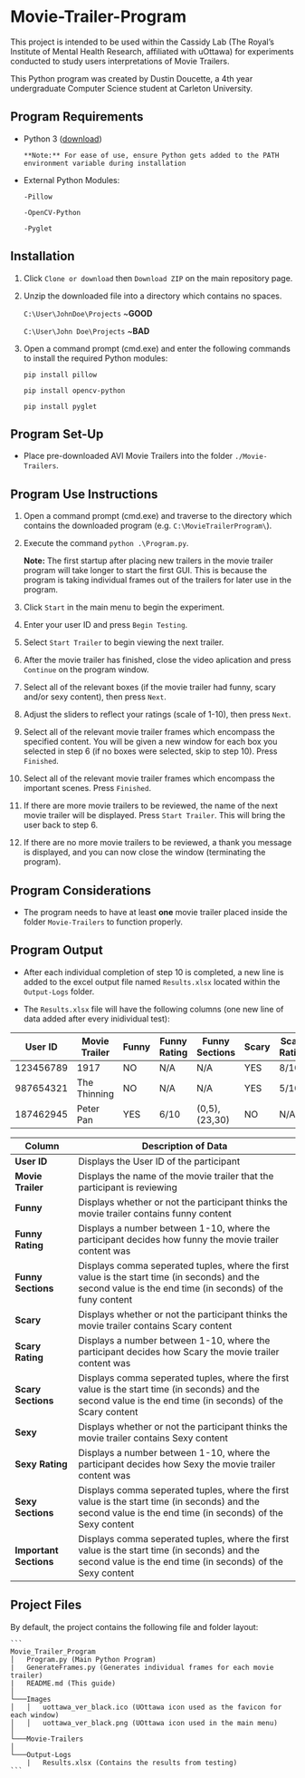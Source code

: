 # Movie-Trailer-Program

This project is intended to be used within the Cassidy Lab (The Royal’s Institute of Mental Health Research, affiliated with uOttawa) for experiments conducted to study users interpretations of Movie Trailers.

This Python program was created by Dustin Doucette, a 4th year undergraduate Computer Science student at Carleton University.

## Program Requirements

* Python 3 ([download](https://www.python.org/downloads/))

      **Note:** For ease of use, ensure Python gets added to the PATH environment variable during installation

* External Python Modules:

      -Pillow
    
      -OpenCV-Python
    
      -Pyglet

## Installation

1. Click `Clone or download` then `Download ZIP` on the main repository page.

2. Unzip the downloaded file into a directory which contains no spaces. 
    
    `C:\User\JohnDoe\Projects`    ~**GOOD**    
    
    `C:\User\John Doe\Projects`   ~**BAD**
    
2. Open a command prompt (cmd.exe) and enter the following commands to install the required Python modules:

    `pip install pillow`
    
    `pip install opencv-python`
    
    `pip install pyglet`

## Program Set-Up

* Place pre-downloaded AVI Movie Trailers into the folder `./Movie-Trailers`.

## Program Use Instructions

1. Open a command prompt (cmd.exe) and traverse to the directory which contains the downloaded program (e.g. `C:\MovieTrailerProgram\`).

2. Execute the command `python .\Program.py`.

    **Note:** The first startup after placing new trailers in the movie trailer program will take longer to start the first GUI. This is because the program is taking individual frames out of the trailers for later use in the program.

3. Click `Start` in the main menu to begin the experiment.

4. Enter your user ID and press `Begin Testing`.

5. Select `Start Trailer` to begin viewing the next trailer.

6. After the movie trailer has finished, close the video aplication and press `Continue` on the program window.

7. Select all of the relevant boxes (if the movie trailer had funny, scary and/or sexy content), then press `Next`.

8. Adjust the sliders to reflect your ratings (scale of 1-10), then press `Next`.

9. Select all of the relevant movie trailer frames which encompass the specified content. You will be given a new window for each box you selected in step 6 (if no boxes were selected, skip to step 10). Press `Finished`.

10. Select all of the relevant movie trailer frames which encompass the important scenes. Press `Finished`.

11. If there are more movie trailers to be reviewed, the name of the next movie trailer will be displayed. Press `Start Trailer`. This will bring the user back to step 6.

12. If there are no more movie trailers to be reviewed, a thank you message is displayed, and you can now close the window (terminating the program).

## Program Considerations

* The program needs to have at least **one** movie trailer placed inside the folder `Movie-Trailers` to function properly.

## Program Output

* After each individual completion of step 10 is completed, a new line is added to the excel output file named `Results.xlsx` located within the `Output-Logs` folder.

* The `Results.xlsx` file will have the following columns (one new line of data added after every inidividual test):

| User ID | Movie Trailer | Funny | Funny Rating | Funny Sections | Scary | Scary Rating | Scary Sections | Sexy | Sexy Rating |  Sexy Sections  |  Important Sections  |
|---------|---------------|-------|--------------|----------------|-------|--------------|----------------|------|-------------|-----------------|----------------------|
|123456789|     1917      |  NO   |     N/A      |       N/A      |  YES  |     8/10     |    (14,19)     |  NO  |    N/A      |       N/A       |         N/A          |
|987654321| The Thinning  |  NO   |     N/A      |       N/A      |  YES  |     5/10     |    (34,38)     |  YES |    3/10     |(12,21), (26,35) |   (12,21), (26,35)   |
|187462945|   Peter Pan   |  YES  |     6/10     | (0,5), (23,30) |  NO   |     N/A      |      N/A       |  NO  |    N/A      |       N/A       |         N/A          |

|           Column      | Description of Data                                                                                                                                          |
|-----------------------|--------------------------------------------------------------------------------------------------------------------------------------------------------------|
|       **User ID**     | Displays the User ID of the participant                                                                                                                      |
|  **Movie Trailer**    | Displays the name of the movie trailer that the participant is reviewing                                                                                     |
|       **Funny**       | Displays whether or not the participant thinks the movie trailer contains funny content                                                                      |
|   **Funny Rating**    | Displays a number between 1-10, where the participant decides how funny the movie trailer content was                                                        |
|  **Funny Sections**   | Displays comma seperated tuples, where the first value is the start time (in seconds) and the second value is the end time (in seconds) of the funy content  |
|       **Scary**       | Displays whether or not the participant thinks the movie trailer contains Scary content                                                                      |
|   **Scary Rating**    | Displays a number between 1-10, where the participant decides how Scary the movie trailer content was                                                        |
|  **Scary Sections**   | Displays comma seperated tuples, where the first value is the start time (in seconds) and the second value is the end time (in seconds) of the Scary content |
|       **Sexy**        | Displays whether or not the participant thinks the movie trailer contains Sexy content                                                                       |
|    **Sexy Rating**    | Displays a number between 1-10, where the participant decides how Sexy the movie trailer content was                                                         |
|   **Sexy Sections**   | Displays comma seperated tuples, where the first value is the start time (in seconds) and the second value is the end time (in seconds) of the Sexy content  |
|**Important Sections** | Displays comma seperated tuples, where the first value is the start time (in seconds) and the second value is the end time (in seconds) of the Sexy content  |

## Project Files

By default, the project contains the following file and folder layout:

    ```
    Movie_Trailer_Program
    │   Program.py (Main Python Program)
    |   GenerateFrames.py (Generates individual frames for each movie trailer)
    |   README.md (This guide)
    │
    └───Images
    │   │   uottawa_ver_black.ico (UOttawa icon used as the favicon for each window)
    │   │   uottawa_ver_black.png (UOttawa icon used in the main menu)
    │
    └───Movie-Trailers
    │
    └───Output-Logs
        |   Results.xlsx (Contains the results from testing)
    ```


